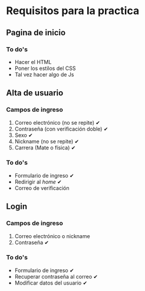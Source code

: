 # Requisitos para la practica

## Pagina de inicio

### To do's
+ Hacer el HTML
+ Poner los estilos del CSS
+ Tal vez hacer algo de Js

## Alta de usuario

### Campos de ingreso
1. Correo electrónico (no se repite) ✔
1. Contraseña (con verificación doble) ✔
1. Sexo ✔
1. Nickname (no se repite) ✔
1. Carrera (Mate o física) ✔

### To do's
+ Formulario de ingreso ✔
+ Redirigir al _home_ ✔
+ Correo de verificación

## Login

### Campos de ingreso
1. Correo electrónico o nickname
1. Contraseña ✔

### To do's
+ Formulario de ingreso ✔
+ Recuperar contraseña al correo ✔
+ Modificar datos del usuario ✔







<!--- EOF -->
